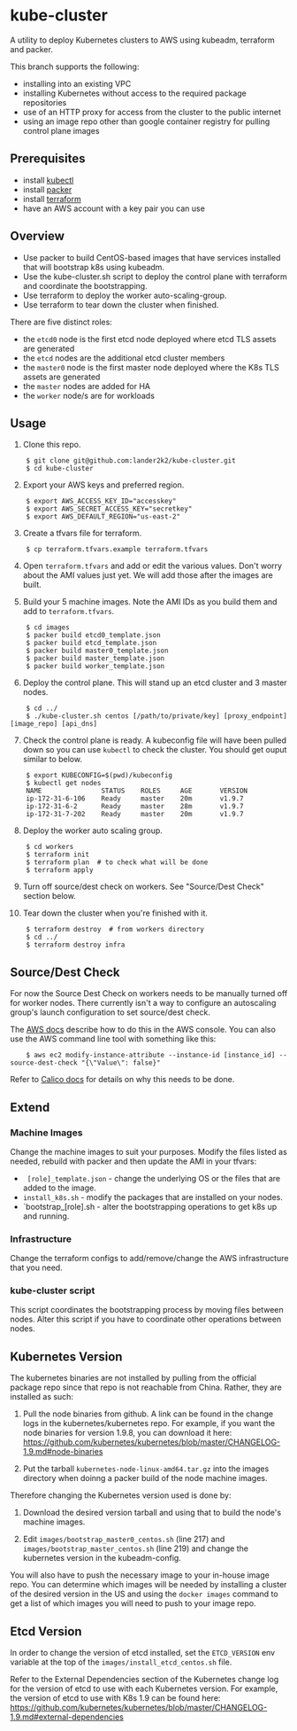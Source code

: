 # kube-cluster

A utility to deploy Kubernetes clusters to AWS using kubeadm, terraform and packer.

This branch supports the following:
* installing into an existing VPC
* installing Kubernetes without access to the required package repositories
* use of an HTTP proxy for access from the cluster to the public internet
* using an image repo other than google container registry for pulling control plane images

## Prerequisites

* install [kubectl](https://kubernetes.io/docs/tasks/tools/install-kubectl/)
* install [packer](https://www.packer.io/intro/getting-started/install.html)
* install [terraform](https://www.terraform.io/intro/getting-started/install.html)
* have an AWS account with a key pair you can use

## Overview

* Use packer to build CentOS-based images that have services installed that will bootstrap k8s using kubeadm.
* Use the kube-cluster.sh script to deploy the control plane with terraform and coordinate the bootstrapping.
* Use terraform to deploy the worker auto-scaling-group.
* Use terraform to tear down the cluster when finished.

There are five distinct roles:

* the `etcd0` node is the first etcd node deployed where etcd TLS assets are generated
* the `etcd` nodes are the additional etcd cluster members
* the `master0` node is the first master node deployed where the K8s TLS assets are generated
* the `master` nodes are added for HA
* the `worker` node/s are for workloads


## Usage

1. Clone this repo.
```
    $ git clone git@github.com:lander2k2/kube-cluster.git
    $ cd kube-cluster
```

2. Export your AWS keys and preferred region.
```
	$ export AWS_ACCESS_KEY_ID="accesskey"
	$ export AWS_SECRET_ACCESS_KEY="secretkey"
	$ export AWS_DEFAULT_REGION="us-east-2"
```

3. Create a tfvars file for terraform.
```
    $ cp terraform.tfvars.example terraform.tfvars
```

4. Open `terraform.tfvars` and add or edit the various values.  Don't worry about the AMI values just yet.  We will add those after the images are built.

5. Build your 5 machine images.  Note the AMI IDs as you build them and add to `terraform.tfvars`.
```
    $ cd images
    $ packer build etcd0_template.json
    $ packer build etcd_template.json
    $ packer build master0_template.json
    $ packer build master_template.json
    $ packer build worker_template.json
```

6. Deploy the control plane.  This will stand up an etcd cluster and 3 master nodes.
```
    $ cd ../
    $ ./kube-cluster.sh centos [/path/to/private/key] [proxy_endpoint] [image_repo] [api_dns]
```

7. Check the control plane is ready.  A kubeconfig file will have been pulled down so you can use `kubectl` to check the cluster.  You should get ouput similar to below.
```
    $ export KUBECONFIG=$(pwd)/kubeconfig
    $ kubectl get nodes
    NAME               STATUS    ROLES     AGE       VERSION
    ip-172-31-6-106    Ready     master    20m       v1.9.7
    ip-172-31-6-2      Ready     master    28m       v1.9.7
    ip-172-31-7-202    Ready     master    20m       v1.9.7
```

8. Deploy the worker auto scaling group.
```
    $ cd workers
    $ terraform init
    $ terraform plan  # to check what will be done
    $ terraform apply
```

9. Turn off source/dest check on workers.  See "Source/Dest Check" section below.

10. Tear down the cluster when you're finished with it.
```
    $ terraform destroy  # from workers directory
    $ cd ../
    $ terraform destroy infra
```

## Source/Dest Check

For now the Source Dest Check on workers needs to be manually turned off for worker nodes.  There currently isn't a way to configure an autoscaling group's launch configuration to set source/dest check.

The [AWS docs](https://docs.aws.amazon.com/AmazonVPC/latest/UserGuide/VPC_NAT_Instance.html#EIP_Disable_SrcDestCheck) describe how to do this in the AWS console.  You can also use the AWS command line tool with something like this:
```
    $ aws ec2 modify-instance-attribute --instance-id [instance_id] --source-dest-check "{\"Value\": false}"
```

Refer to [Calico docs](https://docs.projectcalico.org/v3.1/reference/public-cloud/aws) for details on why this needs to be done.

## Extend

### Machine Images
Change the machine images to suit your purposes.  Modify the files listed as needed, rebuild with packer and then update the AMI in your tfvars:

* ` [role]_template.json` - change the underlying OS or the files that are added to the image.
* `install_k8s.sh` - modify the packages that are installed on your nodes.
* `bootstrap_[role].sh - alter the bootstrapping operations to get k8s up and running.

### Infrastructure
Change the terraform configs to add/remove/change the AWS infrastructure that you need.

### kube-cluster script
This script coordinates the bootstrapping process by moving files between nodes.  Alter this script if you have to coordinate other operations between nodes.

## Kubernetes Version

The kubernetes binaries are not installed by pulling from the official package repo since that repo is not reachable from China.  Rather, they are installed as such:

1. Pull the node binaries from github.  A link can be found in the change logs in the kubernetes/kubernetes repo.  For example, if you want the node binaries for version 1.9.8, you can download it here: https://github.com/kubernetes/kubernetes/blob/master/CHANGELOG-1.9.md#node-binaries

2. Put the tarball `kubernetes-node-linux-amd64.tar.gz` into the images directory when doinng a packer build of the node machine images.

Therefore changing the Kubernetes version used is done by:

1. Download the desired version tarball and using that to build the node's machine images.

2. Edit `images/bootstrap_master0_centos.sh` (line 217) and `images/bootstrap_master_centos.sh` (line 219) and change the kubernetes version in the kubeadm-config.

You will also have to push the necessary image to your in-house image repo.  You can determine which images will be needed by installing a cluster of the desired version in the US and using the `docker images` command to get a list of which images you will need to push to your image repo.

## Etcd Version

In order to change the version of etcd installed, set the `ETCD_VERSION` env variable at the top of the `images/install_etcd_centos.sh` file.

Refer to the External Dependencies section of the Kubernetes change log for the version of etcd to use with each Kubernetes version.  For example, the version of etcd to use with K8s 1.9 can be found here: https://github.com/kubernetes/kubernetes/blob/master/CHANGELOG-1.9.md#external-dependencies

